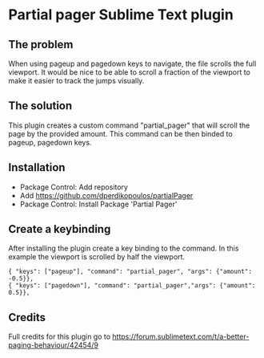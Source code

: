 # Partial pager Sublime Text plugin

## The problem

When using pageup and pagedown keys to navigate, the file scrolls the full viewport. It would be nice to be able to scroll a fraction of the viewport to make it easier to track the jumps visually.

## The solution

This plugin creates a custom command "partial_pager" that will scroll the page by the provided amount. This command can be then binded to pageup, pagedown keys.

## Installation

-   Package Control: Add repository
-   Add https://github.com/dperdikopoulos/partialPager
-   Package Control: Install Package 'Partial Pager'

## Create a keybinding

After installing the plugin create a key binding to the command. In this example the viewport is scrolled by half the viewport.

```
{ "keys": ["pageup"], "command": "partial_pager", "args": {"amount": -0.5}},
{ "keys": ["pagedown"], "command": "partial_pager","args": {"amount": 0.5}},
```

## Credits

Full credits for this plugin go to https://forum.sublimetext.com/t/a-better-paging-behaviour/42454/9
